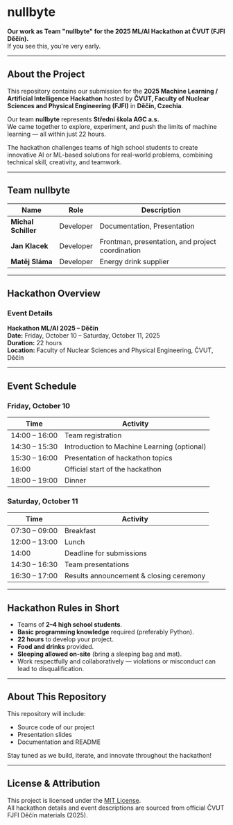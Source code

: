 # nullbyte  
**Our work as Team "nullbyte" for the 2025 ML/AI Hackathon at ČVUT (FJFI Děčín).**  
If you see this, you're very early. 

---

## About the Project  
This repository contains our submission for the **2025 Machine Learning / Artificial Intelligence Hackathon** hosted by **ČVUT, Faculty of Nuclear Sciences and Physical Engineering (FJFI)** in **Děčín, Czechia**.  

Our team **nullbyte** represents **Střední škola AGC a.s.**  
We came together to explore, experiment, and push the limits of machine learning — all within just 22 hours.  

The hackathon challenges teams of high school students to create innovative AI or ML-based solutions for real-world problems, combining technical skill, creativity, and teamwork.  

---

## Team nullbyte  

| Name | Role | Description |
|------|------|--------------|
| **Michal Schiller** | Developer | Documentation, Presentation |
| **Jan Klacek** | Developer | Frontman, presentation, and project coordination |
| **Matěj Sláma** | Developer | Energy drink supplier |

---

## Hackathon Overview  

### Event Details  
**Hackathon ML/AI 2025 – Děčín**  
**Date:** Friday, October 10 – Saturday, October 11, 2025  
**Duration:** 22 hours  
**Location:** Faculty of Nuclear Sciences and Physical Engineering, ČVUT, Děčín  

---

## Event Schedule  

### **Friday, October 10**
| Time | Activity |
|------|-----------|
| 14:00 – 16:00 | Team registration |
| 14:30 – 15:30 | Introduction to Machine Learning (optional) |
| 15:30 – 16:00 | Presentation of hackathon topics |
| 16:00 | Official start of the hackathon |
| 18:00 – 19:00 | Dinner |

### **Saturday, October 11**
| Time | Activity |
|------|-----------|
| 07:30 – 09:00 | Breakfast |
| 12:00 – 13:00 | Lunch |
| 14:00 | Deadline for submissions |
| 14:30 – 16:30 | Team presentations |
| 16:30 – 17:00 | Results announcement & closing ceremony |

---

## Hackathon Rules in Short  
- Teams of **2–4 high school students**.  
- **Basic programming knowledge** required (preferably Python).  
- **22 hours** to develop your project.  
- **Food and drinks** provided.  
- **Sleeping allowed on-site** (bring a sleeping bag and mat).  
- Work respectfully and collaboratively — violations or misconduct can lead to disqualification.  

---

## About This Repository  
This repository will include:  
- Source code of our project  
- Presentation slides  
- Documentation and README  

Stay tuned as we build, iterate, and innovate throughout the hackathon!  

---

## License & Attribution  
This project is licensed under the [MIT License](LICENSE).  
All hackathon details and event descriptions are sourced from official ČVUT FJFI Děčín materials (2025).  
